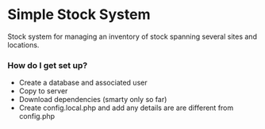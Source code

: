 # Simple Stock System #

Stock system for managing an inventory of stock spanning several sites and locations.

### How do I get set up? ###

 * Create a database and associated user
 * Copy to server
 * Download dependencies (smarty only so far)
 * Create config.local.php and add any details are are different from config.php
